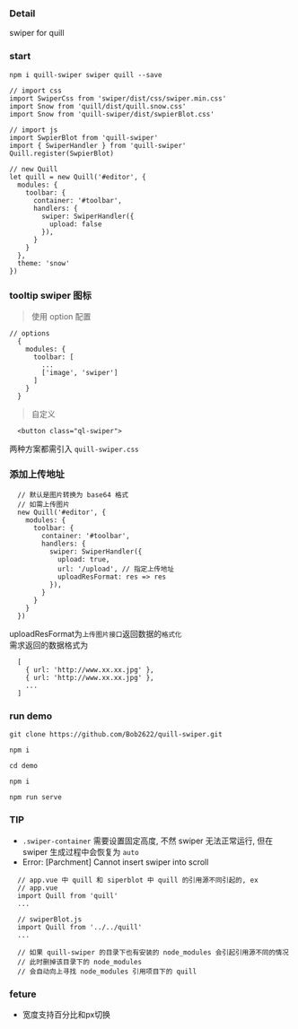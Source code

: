 ### Detail
swiper for quill



### start
```
npm i quill-swiper swiper quill --save

// import css
import SwiperCss from 'swiper/dist/css/swiper.min.css'
import Snow from 'quill/dist/quill.snow.css'
import Snow from 'quill-swiper/dist/swpierBlot.css'

// import js
import SwpierBlot from 'quill-swiper'
import { SwiperHandler } from 'quill-swiper'
Quill.register(SwpierBlot)

// new Quill
let quill = new Quill('#editor', {
  modules: { 
    toolbar: {
      container: '#toolbar',
      handlers: {
        swiper: SwiperHandler({ 
          upload: false
        }),
      }
    }
  },
  theme: 'snow'
})
```



### tooltip swiper 图标

> 使用 option 配置

```
// options
  {
    modules: {
      toolbar: [
        ...
        ['image', 'swiper']
      ]
    }
  }
```

> 自定义

```
  <button class="ql-swiper">
```
两种方案都需引入 `quill-swiper.css`



### 添加上传地址
```
  // 默认是图片转换为 base64 格式
  // 如需上传图片
  new Quill('#editor', {
    modules: { 
      toolbar: {
        container: '#toolbar',
        handlers: {
          swiper: SwiperHandler({ 
            upload: true,
            url: '/upload', // 指定上传地址
            uploadResFormat: res => res
          }),
        }
      }
    }
  })
```
uploadResFormat为`上传图片接口`返回数据的`格式化`    
需求返回的数据格式为
```
  [
    { url: 'http://www.xx.xx.jpg' },
    { url: 'http://www.xx.xx.jpg' },
    ...
  ]
```


### run demo
```
git clone https://github.com/Bob2622/quill-swiper.git

npm i 

cd demo

npm i

npm run serve
```



### TIP
* `.swiper-container` 需要设置固定高度, 不然 swiper 无法正常运行, 但在 swiper 生成过程中会恢复为 `auto`
* Error: [Parchment] Cannot insert swiper into scroll
```
  // app.vue 中 quill 和 siperblot 中 quill 的引用源不同引起的, ex
  // app.vue
  import Quill from 'quill'
  ...

  // swiperBlot.js 
  import Quill from '../../quill'
  ...

  // 如果 quill-swiper 的目录下也有安装的 node_modules 会引起引用源不同的情况
  // 此时删掉该目录下的 node_modules 
  // 会自动向上寻找 node_modules 引用项目下的 quill
```



### feture
* 宽度支持百分比和px切换